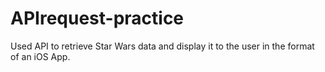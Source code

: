 # APIrequest-practice

Used API to retrieve Star Wars data and display it to the user in the format of an iOS App.
